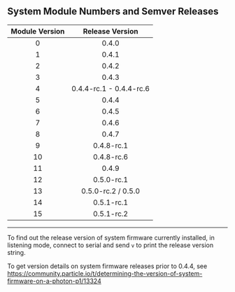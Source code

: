 ## System Module Numbers and Semver Releases

| Module Version | Release Version |
|:--------------:|:---------------:|
| 0 | 0.4.0 |
| 1 | 0.4.1 |
| 2 | 0.4.2 |
| 3 | 0.4.3 |
| 4 | 0.4.4-rc.1 - 0.4.4-rc.6 |
| 5 | 0.4.4 |
| 6 | 0.4.5 |
| 7 | 0.4.6 |
| 8 | 0.4.7 |
| 9 | 0.4.8-rc.1 |  (2nd release to MFG for Photon)
| 10 | 0.4.8-rc.6 |  (Electron MFG Release)
| 11 | 0.4.9 |
| 12 | 0.5.0-rc.1 |  (Core, Photon, P1 & Electron)
| 13 | 0.5.0-rc.2 / 0.5.0 |  (Core, Photon, P1 & Electron)
| 14 | 0.5.1-rc.1 | (Core, Photon, P1, Electron)
| 15 | 0.5.1-rc.2 | (Core, Photon, P1, Electron)
-------------

To find out the release version of system firmware currently installed, in listening mode,
connect to serial and send `v` to print the release version string.

To get version details on system firmware releases prior to 0.4.4, see https://community.particle.io/t/determining-the-version-of-system-firmware-on-a-photon-p1/13324
